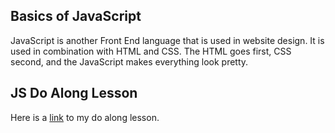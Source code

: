 ## Basics of JavaScript

JavaScript is another Front End language that is used in website design.  It is used in combination with HTML and CSS.  The HTML goes first, CSS second, and the JavaScript makes everything look pretty. 

## JS Do Along Lesson

Here is a [link](add-content.html) to my do along lesson.  


